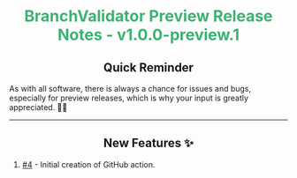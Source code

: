 <h1 align="center" style='color:mediumseagreen;font-weight:bold'>
    BranchValidator Preview Release Notes - v1.0.0-preview.1
</h1>

<h2 align="center" style='font-weight:bold'>Quick Reminder</h2>

<div algn="center">

As with all software, there is always a chance for issues and bugs, especially for preview releases, which is why your input is greatly appreciated. 🙏🏼
</div>

---

<h2 style="font-weight:bold" align="center">New Features ✨</h2>

1. [#4](https://github.com/KinsonDigital/BranchValidator/issues/14) - Initial creation of GitHub action.
